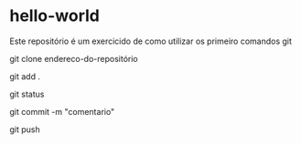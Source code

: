 # hello-world

<p>Este repositório é um exercicido de como utilizar os primeiro comandos git</p>
<p>git clone endereco-do-repositório</p>
<p>git add .</p>
<p>git status</p>
<p>git commit -m "comentario"</p>
<p>git push</p>